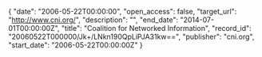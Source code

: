 {
  "date": "2006-05-22T00:00:00", 
  "open_access": false, 
  "target_url": "http://www.cni.org/", 
  "description": "", 
  "end_date": "2014-07-01T00:00:00Z", 
  "title": "Coalition for Networked Information", 
  "record_id": "20060522T000000/Jk+/LNkn190QpLiPJA31kw==", 
  "publisher": "cni.org", 
  "start_date": "2006-05-22T00:00:00Z"
}

